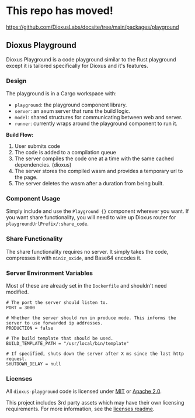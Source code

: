 # This repo has moved!

https://github.com/DioxusLabs/docsite/tree/main/packages/playground

## Dioxus Playground
Dioxus Playground is a code playground similar to the Rust playground except it is tailored specifically for Dioxus and it's features.

### Design
The playground is in a Cargo workspace with:
- `playground`: the playground component library.
- `server`: an axum server that runs the build logic.
- `model`: shared structures for communicating between web and server.
- `runner`: currently wraps around the playground component to run it.

**Build Flow:**
1. User submits code
2. The code is added to a compilation queue
3. The server compiles the code one at a time with the same cached dependencies. (dioxus)
4. The server stores the compiled wasm and provides a temporary url to the page.
5. The server deletes the wasm after a duration from being built.


### Component Usage
Simply include and use the `Playground {}` component wherever you want. 
If you want share functionality, you will need to wire up Dioxus router for `playgroundUrlPrefix/:share_code`.

### Share Functionality
The share functionality requires no server. It simply takes the code, compresses it with `miniz_oxide`, and Base64 encodes it.

### Server Environment Variables
Most of these are already set in the `Dockerfile` and shouldn't need modified.
```
# The port the server should listen to.
PORT = 3000

# Whether the server should run in produce mode. This informs the server to use forwarded ip addresses.
PRODUCTION = false

# The build template that should be used.
BUILD_TEMPLATE_PATH = "/usr/local/bin/template"

# If specified, shuts down the server after X ms since the last http request.
SHUTDOWN_DELAY = null
```

### Licenses
All `dioxus-playground` code is licensed under [MIT](./LICENSE-MIT) or [Apache 2.0](./LICENSE-APACHE). 

This project includes 3rd party assets which may have their own licensing requirements. For more information, see the [licenses readme](./LICENSES/README.md).
